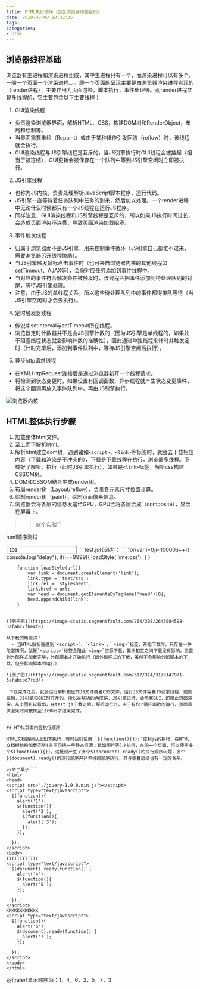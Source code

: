 ```yaml
---
title: HTML执行顺序（包含浏览器线程基础）
date: 2019-08-03 20:33:35
tags:
categories: 
- html
---
```


## 浏览器线程基础

浏览器有主进程和渲染进程组成，其中主进程只有一个，而渲染进程可以有多个，一般一个页面一个渲染进程。。。即一个页面的呈现主要是由浏览器渲染进程实现的（render进程），主要作用为页面渲染，脚本执行，事件处理等。而render进程又是多线程的，它主要包含以下主要线程：

1. GUI渲染线程
 - 负责渲染浏览器界面，解析HTML、CSS，构建DOM树和RenderObject，布局和绘制等。
 - 当界面需要重绘（Repaint）或由于某种操作引发回流（reflow）时，该线程就会执行。
 - GUI渲染线程与JS引擎线程是互斥的，当JS引擎执行时GUI线程会被挂起（相当于被冻结），GUI更新会被保存在一个队列中等到JS引擎空闲时立即被执行。
2. JS引擎线程
 - 也称为JS内核，负责处理解析JavaScript脚本程序，运行代码。
 - JS引擎一直等待着任务队列中任务的到来，然后加以处理。一个render进程中无论什么时候都只有一个JS线程在运行JS程序。
 - 同样注意，GUI渲染线程和JS引擎线程是互斥的，所以如果JS执行时间过长，会造成页面渲染不连贯，导致页面渲染加载阻塞。
3. 事件触发线程
 - 归属于浏览器而不是JS引擎，用来控制事件循环（JS引擎自己都忙不过来，需要浏览器另开线程协助）。
 - 当JS引擎触发鼠标点击事件时（也可来自浏览器内核的其他线程如setTimeout、AJAX等），会将对应任务添加到事件线程中。
 - 当对应的事件符合触发条件被触发时，该线程会把事件添加到待处理队列的对尾，等待JS引擎处理。
 - 注意，由于JS的单线程关系，所以这些待处理队列中的事件都得排队等待（当JS引擎空闲时才会去执行）。
4. 定时触发器线程
 - 传说中setInterval与setTimeout所在线程。
 - 浏览器定时计数器并不是由JS引擎计数的（因为JS引擎是单线程的，如果处于阻塞线程状态就会影响计数的准确性），因此通过单独线程来计时并触发定时（计时完毕后，添加到事件队列中，等待JS引擎空闲后执行）。
5. 异步http请求线程
 - 在XMLHttpRequest连接后是通过浏览器新开一个线程请求。
 - 将检测到状态变更时，如果设置有回调函数，异步线程就产生状态变更事件，将这个回调再放入事件队列中，再由JS引擎执行。

![浏览器内核](https://image-static.segmentfault.com/101/154/1011542037-5a72c1b777df5_articlex)

## HTML整体执行步骤

1. 加载整体html文件。
2. 至上而下解析html。
3. 解析html建立dom树，遇到诸如`<script>`、`<link>`等标签时，就会去下载相应内容（下载和渲染是不冲突的），下载是下载线程在执行，浏览器多线程。下载好了解析、执行（此时JS引擎执行），如果是`<link>`标签，解析css构建CSSOM树。
4. DOM和CSSOM结合生成render树。
5. 布局render树（Layout/reflow），负责各元素尺寸位置计算。
6. 绘制render树（paint），绘制页面像素信息。
7. 浏览器会将各层的信息发送给GPU，GPU会将各层合成（composite），显示在屏幕上。

>>放个实验```
<!DOCTYPE html>  
<html lang="zh">  
  
<head>  
    <meta http-equiv="Content-Type" content="text/html; charset=UTF-8" />  
    <title>浅谈Html页面内容执行顺序</title>
    <link rel="stylesheet" href="red.css">
    <script type="text/javascript" src="jquery.js"></script>
    <script type="text/javascript" src="test.js"></script>
    <link rel="stylesheet" href="font.css">
    <script type="text/javascript" src="test2.js"></script>

</head>  
  
<body>  
    <p>html顺序测试</p>
    <img src="1.png" alt="">
    <input  value="101" />  
    <link rel="stylesheet" href="styl.css">
</body>  
  
</html> 
```
test.js代码为：
```
        for(var i=0;i<10000;i++){
            console.log("delay");
            if(i==9999){
                loadStyle('lime.css');
            }
        }


        function loadStyle(url){
            var link = document.createElement('link');
            link.type = 'text/css';
            link.rel = 'stylesheet';
            link.href = url;
            var head = document.getElementsByTagName('head')[0];
            head.appendChild(link);
        }
```

![例子图1](https://image-static.segmentfault.com/264/308/2643084598-5afabc7fbe4f8)

从下载的角度讲：
  - 当HTML解析器遇到`<script>`、`<link>`、`<img>`标签，开始下载时，只存在一种阻塞情况，就是`<script>`标签会阻止`<img>`资源下载，其余相互之间下载没有影响。但直到外部样式加载完毕，外部脚本才开始执行（即外部样式的下载，虽然不会影响外部脚本的下载，但会影响脚本的运行）

![例子图1](https://image-static.segmentfault.com/317/314/3173147971-5afabcbd7fdd4)

 下载完成之后，就会运行解析相应的JS文件或者CSS文件，运行JS文件需要JS引擎线程，前面提到，JS引擎和GUI时互斥的，所以在解析的角度讲，JS引擎运行，会阻塞GUI，即阻止页面渲染。从上图可以看出，在test.js下载之后，解析运行时，由于有for循环函数的运行，页面首次渲染时间被推至1100ms才渲染完成。


## HTML页面内容执行顺序

HTML文档按照从上到下执行，有时我们使用 `$(function(){});`控制js的执行，在HTML文档树结构加载完毕(并不包括一些静态资源：比如图片等)才执行，在同一个页面，可以使用多个$(function(){})。这是就产生了多个$(document).ready()的执行顺序问题，多个$(document).ready()的执行顺序并非单纯的顺序执行，其与嵌套层级也有一定的关系。

>>举个栗子```
<html>
<head>
<script src="./jquery-1.9.0.min.js"></script>
<script type="text/javascript">
  $(function(){
    alert('1');
    $(function(){
      alert('2');
      $(function(){
        alert('3');
      });
    });
 
  });
</script>
<body>
TTTTTTTTTTTT
<script type="text/javascript">
  $(document).ready(function() {
    alert('4');
    $(function(){
      alert('5');
    });
 
  });
</script>
KKKKKKKKKKKK
<script type="text/javascript">
  $(function(){
    alert('6');
    $(document).ready(function() {
      alert('7');
    });
 
  });
</script>
</body>
</html>
```
运行alert显示顺序为：1，4，6，2，5，7，3

